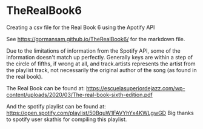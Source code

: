 # TheRealBook6
Creating a csv file for the Real Book 6 using the Apotify API

See https://gormansam.github.io/TheRealBook6/ for the markdown file.

Due to the limitations of information from the Spotify API, some of the information doesn't match up perfectly. 
Generally keys are within a step of the circle of fifths, if wrong at all, and track.artists represents the artist from the playlist track, not necessarily the original author of the song (as found in the real book).

The Real Book can be found at: https://escuelasuperiordejazz.com/wp-content/uploads/2020/03/The-real-book-sixth-edition.pdf

And the spotify playlist can be found at: https://open.spotify.com/playlist/50BquW1FAVYhYx4KWLgwGD
Big thanks to spotify user skathis for compiling this playlist.

